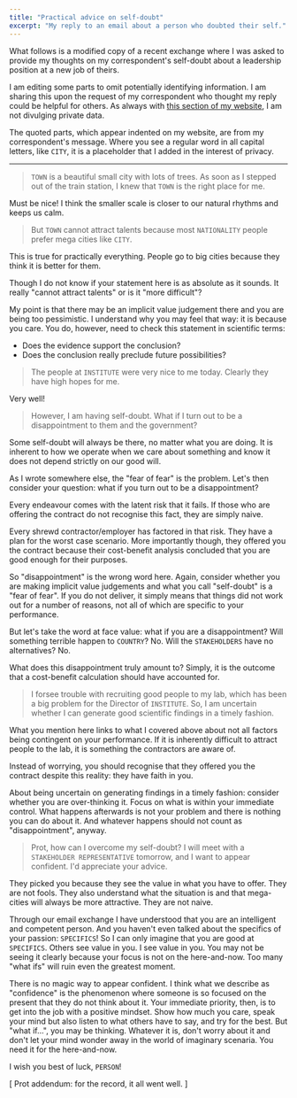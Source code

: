 ```yaml
---
title: "Practical advice on self-doubt"
excerpt: "My reply to an email about a person who doubted their self."
---
```


What follows is a modified copy of a recent exchange where I was asked
to provide my thoughts on my correspondent's self-doubt about a
leadership position at a new job of theirs.

I am editing some parts to omit potentially identifying information.  I
am sharing this upon the request of my correspondent who thought my
reply could be helpful for others.  As always with [this section of my
website](https://protesilaos.com/commentary/), I am not divulging
private data.

The quoted parts, which appear indented on my website, are from my
correspondent's message.  Where you see a regular word in all capital
letters, like `CITY`, it is a placeholder that I added in the interest
of privacy.

* * *

> `TOWN` is a beautiful small city with lots of trees. As soon as I
> stepped out of the train station, I knew that `TOWN` is the right
> place for me.

Must be nice!  I think the smaller scale is closer to our natural
rhythms and keeps us calm.

> But `TOWN` cannot attract talents because most `NATIONALITY` people
> prefer mega cities like `CITY`.

This is true for practically everything.  People go to big cities
because they think it is better for them.

Though I do not know if your statement here is as absolute as it sounds.
It really "cannot attract talents" or is it "more difficult"?

My point is that there may be an implicit value judgement there and you
are being too pessimistic.  I understand why you may feel that way: it
is because you care.  You do, however, need to check this statement in
scientific terms:

- Does the evidence support the conclusion?
- Does the conclusion really preclude future possibilities?

> The people at `INSTITUTE` were very nice to me today. Clearly they
> have high hopes for me.

Very well!

> However, I am having self-doubt. What if I turn out to be a
> disappointment to them and the government?

Some self-doubt will always be there, no matter what you are doing.  It
is inherent to how we operate when we care about something and know it
does not depend strictly on our good will.

As I wrote somewhere else, the "fear of fear" is the problem.  Let's
then consider your question: what if you turn out to be a
disappointment?

Every endeavour comes with the latent risk that it fails.  If those who
are offering the contract do not recognise this fact, they are simply
naive.

Every shrewd contractor/employer has factored in that risk.  They have a
plan for the worst case scenario.  More importantly though, they offered
you the contract because their cost-benefit analysis concluded that you
are good enough for their purposes.

So "disappointment" is the wrong word here.  Again, consider whether you
are making implicit value judgements and what you call "self-doubt" is a
"fear of fear".  If you do not deliver, it simply means that things did
not work out for a number of reasons, not all of which are specific to
your performance.

But let's take the word at face value: what if you are a disappointment?
Will something terrible happen to `COUNTRY`?  No.  Will the
`STAKEHOLDERS` have no alternatives?  No.

What does this disappointment truly amount to?  Simply, it is the
outcome that a cost-benefit calculation should have accounted for.

> I forsee trouble with recruiting good people to my lab, which has been
> a big problem for the Director of `INSTITUTE`. So, I am uncertain
> whether I can generate good scientific findings in a timely fashion.

What you mention here links to what I covered above about not all
factors being contingent on your performance.  If it is inherently
difficult to attract people to the lab, it is something the contractors
are aware of.

Instead of worrying, you should recognise that they offered you the
contract despite this reality: they have faith in you.

About being uncertain on generating findings in a timely fashion:
consider whether you are over-thinking it.  Focus on what is within your
immediate control.  What happens afterwards is not your problem and
there is nothing you can do about it.  And whatever happens should not
count as "disappointment", anyway.

> Prot, how can I overcome my self-doubt? I will meet with a
> `STAKEHOLDER REPRESENTATIVE` tomorrow, and I want to appear
> confident. I'd appreciate your advice.

They picked you because they see the value in what you have to offer.
They are not fools.  They also understand what the situation is and that
mega-cities will always be more attractive.  They are not naive.

Through our email exchange I have understood that you are an intelligent
and competent person.  And you haven't even talked about the specifics
of your passion: `SPECIFICS`!  So I can only imagine that you are good
at `SPECIFICS`.  Others see value in you.  I see value in you.  You may
not be seeing it clearly because your focus is not on the here-and-now.
Too many "what ifs" will ruin even the greatest moment.

There is no magic way to appear confident.  I think what we describe as
"confidence" is the phenomenon where someone is so focused on the
present that they do not think about it.  Your immediate priority, then,
is to get into the job with a positive mindset.  Show how much you care,
speak your mind but also listen to what others have to say, and try for
the best.  But "what if...", you may be thinking.  Whatever it is, don't
worry about it and don't let your mind wonder away in the world of
imaginary scenaria.  You need it for the here-and-now.

I wish you best of luck, `PERSON`!

[ Prot addendum: for the record, it all went well. ]
